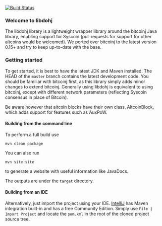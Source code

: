 [![Build Status](https://travis-ci.org/syscoin/libdohj.svg?branch=master)](https://travis-ci.org/syscoin/libdohj)

### Welcome to libdohj

The libdohj library is a lightweight wrapper library around the bitcoinj Java library,
enabling support for Syscoin (pull requests for support for other altcoins would
be welcomed). We ported over bitcoinj to the latest version 0.15+ and try to keep up-to-date with the base.

### Getting started

To get started, it is best to have the latest JDK and Maven installed. The HEAD of the `master` branch contains the latest development code.
You should be familiar with bitcoinj first, as this library simply adds minor
changes to extend bitcoinj. Generally using libdohj is equivalent to using
bitcoinj, except with different network parameters (reflecting Syscoin consensus
in place of Bitcoin).

Be aware however that altcoin blocks have their own class, AltcoinBlock, which
adds support for features such as AuxPoW.

#### Building from the command line

To perform a full build use
```
mvn clean package
```
You can also run
```
mvn site:site
```
to generate a website with useful information like JavaDocs.

The outputs are under the `target` directory.

#### Building from an IDE

Alternatively, just import the project using your IDE. [IntelliJ](http://www.jetbrains.com/idea/download/) has Maven integration built-in and has a free Community Edition. Simply use `File | Import Project` and locate the `pom.xml` in the root of the cloned project source tree.


